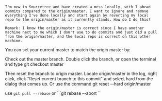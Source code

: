 ```
I'm new to Sourcetree and have created a mess locally, with 7 ahead commits compared to the origin/master. I want to ignore and remove everything I've done locally and start again by reverting my local repo to the origin/master as it currently stands. How do I do this?

Remark: I know the origin/master is correct since I have another machine next to me which I don't use to do commits and just did a pull from the origin/master, and the local repo is correct on this other machine.
```
           
You can set your current master to match the origin master by:

Check out the master branch. Double click the branch, or open the terminal and type git checkout master

Then reset the branch to origin master. Locate origin/master in the log, right click, click "Reset current branch to this commit" and select hard from the dialog that comes up. Or use the command git reset --hard origin/master

use ```git pull --rebase```
or  ```git rebase --abort ``
